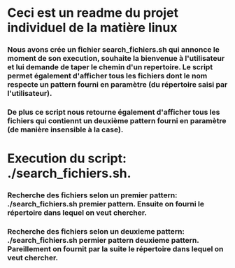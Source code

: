 # Ceci est un readme du projet individuel de la matière linux
### Nous avons crée un fichier search_fichiers.sh qui annonce le moment de son execution, souhaite la bienvenue à l'utilisateur et lui demande de taper le chemin d'un repertoire. Le script permet également d'afficher tous les fichiers dont le nom respecte un pattern fourni en paramètre (du répertoire saisi par l'utilisateur).

### De plus ce script nous retourne également d'afficher tous les fichiers qui contiennt un deuxième pattern fourni en paramètre (de manière insensible à la case).

# Execution du script: ./search_fichiers.sh.

### Recherche des fichiers selon un premier pattern: ./search_fichiers.sh premier pattern. Ensuite on fourni le répertoire dans lequel on veut chercher.

### Recherche des fichiers selon un deuxieme pattern: ./search_fichiers.sh permier pattern deuxieme pattern. Pareillement on fournit par la suite le répertoire dans lequel on veut chercher. 







